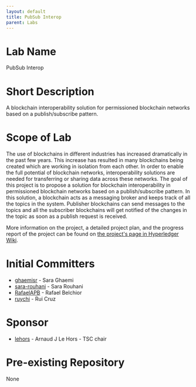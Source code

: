 ```yaml
---
layout: default
title: PubSub Interop
parent: Labs
---
```

# Lab Name
PubSub Interop

# Short Description
A blockchain interoperability solution for permissioned blockchain networks based on a publish/subscribe pattern.

# Scope of Lab
The use of blockchains in different industries has increased dramatically in the past few years. This increase has resulted in many blockchains being created which are working in isolation from each other. In order to enable the full potential of blockchain networks, interoperability solutions are needed for transferring or sharing data across these networks. The goal of this project is to propose a solution for blockchain interoperability in permissioned blockchain networks based on a publish/subscribe pattern. In this solution, a blockchain acts as a messaging broker and keeps track of all the topics in the system. Publisher blockchains can send messages to the topics and all the subscriber blockchains will get notified of the changes in the topic as soon as a publish request is received.

More information on the project, a detailed project plan, and the progress report of the project can be found on [the project's page in Hyperledger Wiki](https://wiki.hyperledger.org/display/INTERN/Towards+Blockchain+Interoperability+with+Hyperledger).

# Initial Committers
- [ghaemisr](https://github.com/ghaemisr) - Sara Ghaemi
- [sara-rouhani](https://github.com/sara-rouhani) - Sara Rouhani
- [RafaelAPB](https://github.com/RafaelAPB/) - Rafael Belchior
- [ruychi](https://github.com/ruychi) - Rui Cruz

# Sponsor
- [lehors](https://github.com/lehors) - Arnaud J Le Hors - TSC chair

# Pre-existing Repository
None
